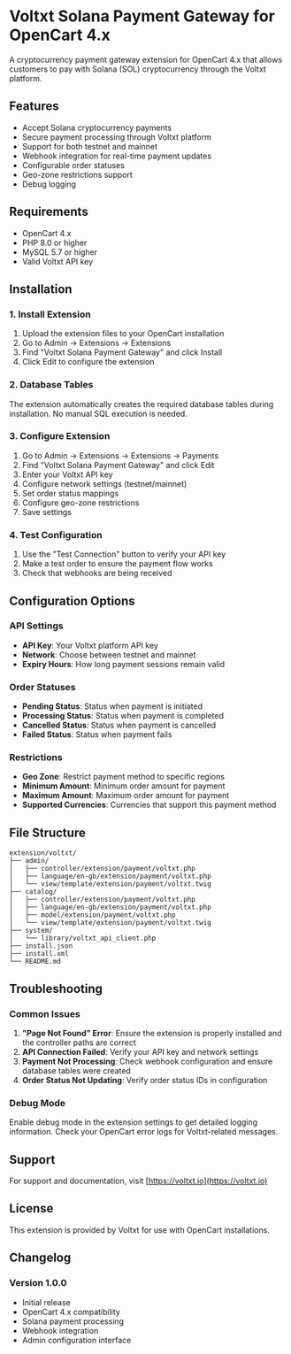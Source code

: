 # Voltxt Solana Payment Gateway for OpenCart 4.x

A cryptocurrency payment gateway extension for OpenCart 4.x that allows customers to pay with Solana (SOL) cryptocurrency through the Voltxt platform.

## Features

- Accept Solana cryptocurrency payments
- Secure payment processing through Voltxt platform
- Support for both testnet and mainnet
- Webhook integration for real-time payment updates
- Configurable order statuses
- Geo-zone restrictions support
- Debug logging

## Requirements

- OpenCart 4.x
- PHP 8.0 or higher
- MySQL 5.7 or higher
- Valid Voltxt API key

## Installation

### 1. Install Extension

1. Upload the extension files to your OpenCart installation
2. Go to Admin → Extensions → Extensions
3. Find "Voltxt Solana Payment Gateway" and click Install
4. Click Edit to configure the extension

### 2. Database Tables

The extension automatically creates the required database tables during installation. No manual SQL execution is needed.

### 3. Configure Extension

1. Go to Admin → Extensions → Extensions → Payments
2. Find "Voltxt Solana Payment Gateway" and click Edit
3. Enter your Voltxt API key
4. Configure network settings (testnet/mainnet)
5. Set order status mappings
6. Configure geo-zone restrictions
7. Save settings

### 4. Test Configuration

1. Use the "Test Connection" button to verify your API key
2. Make a test order to ensure the payment flow works
3. Check that webhooks are being received

## Configuration Options

### API Settings
- **API Key**: Your Voltxt platform API key
- **Network**: Choose between testnet and mainnet
- **Expiry Hours**: How long payment sessions remain valid

### Order Statuses
- **Pending Status**: Status when payment is initiated
- **Processing Status**: Status when payment is completed
- **Cancelled Status**: Status when payment is cancelled
- **Failed Status**: Status when payment fails

### Restrictions
- **Geo Zone**: Restrict payment method to specific regions
- **Minimum Amount**: Minimum order amount for payment
- **Maximum Amount**: Maximum order amount for payment
- **Supported Currencies**: Currencies that support this payment method

## File Structure

```
extension/voltxt/
├── admin/
│   ├── controller/extension/payment/voltxt.php
│   ├── language/en-gb/extension/payment/voltxt.php
│   └── view/template/extension/payment/voltxt.twig
├── catalog/
│   ├── controller/extension/payment/voltxt.php
│   ├── language/en-gb/extension/payment/voltxt.php
│   ├── model/extension/payment/voltxt.php
│   └── view/template/extension/payment/voltxt.twig
├── system/
│   └── library/voltxt_api_client.php
├── install.json
├── install.xml
└── README.md
```

## Troubleshooting

### Common Issues

1. **"Page Not Found" Error**: Ensure the extension is properly installed and the controller paths are correct
2. **API Connection Failed**: Verify your API key and network settings
3. **Payment Not Processing**: Check webhook configuration and ensure database tables were created
4. **Order Status Not Updating**: Verify order status IDs in configuration

### Debug Mode

Enable debug mode in the extension settings to get detailed logging information. Check your OpenCart error logs for Voltxt-related messages.

## Support

For support and documentation, visit [https://voltxt.io](https://voltxt.io)

## License

This extension is provided by Voltxt for use with OpenCart installations.

## Changelog

### Version 1.0.0
- Initial release
- OpenCart 4.x compatibility
- Solana payment processing
- Webhook integration
- Admin configuration interface
